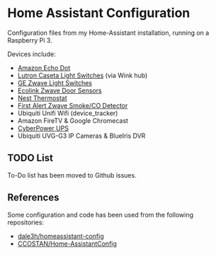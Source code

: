 # Home Assistant Configuration

Configuration files from my Home-Assistant installation, running on a Raspberry Pi 3.

Devices include:
- [Amazon Echo Dot](http://a.co/1qqqE3R)
- [Lutron Caseta Light Switches](http://a.co/1aAj4CQ) (via Wink hub)
- [GE Zwave Light Switches](http://a.co/6YXJ35K)
- [Ecolink Zwave Door Sensors](http://a.co/2AAUB46)
- [Nest Thermostat](http://a.co/3otHcz4)
- [First Alert Zwave Smoke/CO Detector](http://a.co/gplapvR)
- Ubiquiti Unifi Wifi (device_tracker)
- Amazon FireTV & Google Chromecast
- [CyberPower UPS](http://a.co/h8onaJA)
- Ubiquiti UVG-G3 IP Cameras & BlueIris DVR

## TODO List
To-Do list has been moved to Github issues.

## References
Some configuration and code has been used from the following repositories:
- [dale3h/homeassistant-config](https://github.com/dale3h/homeassistant-config)
- [CCOSTAN/Home-AssistantConfig](https://github.com/CCOSTAN/Home-AssistantConfig)
